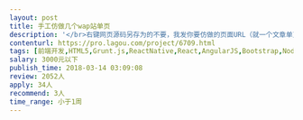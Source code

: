 ```yaml
---                
layout: post       
title: 手工仿做几个wap站单页           
description: '</br>右键网页源码另存为的不要，我发你要仿做的页面URL（就一个文章单页），你只需在它的基础上排版美化一下，不能有垃圾代码！</br>'     
contenturl: https://pro.lagou.com/project/6709.html      
tags: [前端开发,HTML5,Grunt.js,ReactNative,React,AngularJS,Bootstrap,NodeJS,jQuery,JavaScript,CSS3]            
salary: 3000元以下          
publish_time: 2018-03-14 03:09:08         
review: 2052人                   
apply: 34人                   
recommend: 3人                   
time_range: 小于1周              
---                 
```


